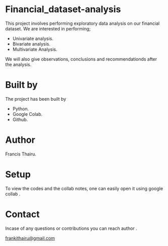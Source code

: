 # Financial_dataset-analysis
This project involves performing exploratory data analysis on our financial dataset. We are interested in performing;
* Univariate analysis.
* Bivariate analysis.
* Multivariate Analysis.

We will also give observations, conclusions and recommendationds after the analysis.

# Built by

The project has been built by

* Python.
* Google Colab.
* Github.

# Author

Francis Thairu.

# Setup

To view the codes and the collab notes, one can easily open it using google collab .

# Contact

Incase of any questions or contributions you can reach author .

frankithairu@gmail.com

